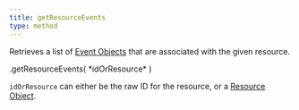 ```yaml
---
title: getResourceEvents
type: method
---
```


Retrieves a list of [Event Objects](event-object) that are associated with the given resource.

<div class='spec' markdown='1'>
.getResourceEvents( *idOrResource* )
</div>

`idOrResource` can either be the raw ID for the resource, or a [Resource Object](resource-object).
